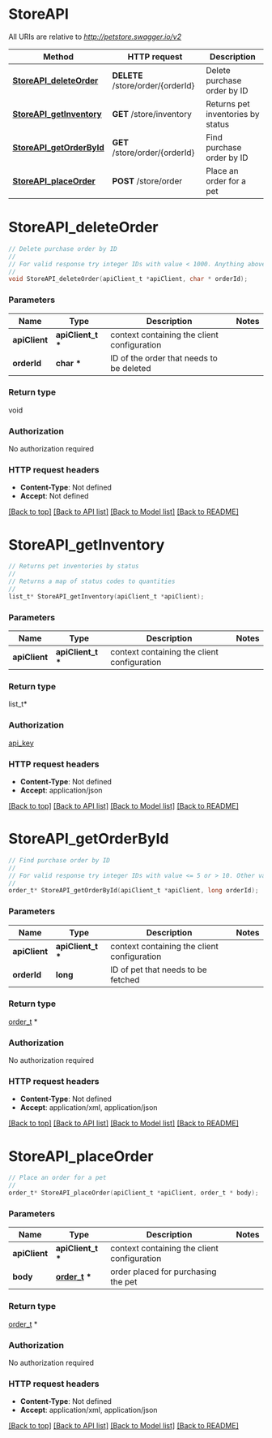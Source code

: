 # StoreAPI

All URIs are relative to *http://petstore.swagger.io/v2*

Method | HTTP request | Description
------------- | ------------- | -------------
[**StoreAPI_deleteOrder**](StoreAPI.md#StoreAPI_deleteOrder) | **DELETE** /store/order/{orderId} | Delete purchase order by ID
[**StoreAPI_getInventory**](StoreAPI.md#StoreAPI_getInventory) | **GET** /store/inventory | Returns pet inventories by status
[**StoreAPI_getOrderById**](StoreAPI.md#StoreAPI_getOrderById) | **GET** /store/order/{orderId} | Find purchase order by ID
[**StoreAPI_placeOrder**](StoreAPI.md#StoreAPI_placeOrder) | **POST** /store/order | Place an order for a pet


# **StoreAPI_deleteOrder**
```c
// Delete purchase order by ID
//
// For valid response try integer IDs with value < 1000. Anything above 1000 or nonintegers will generate API errors
//
void StoreAPI_deleteOrder(apiClient_t *apiClient, char * orderId);
```

### Parameters
Name | Type | Description  | Notes
------------- | ------------- | ------------- | -------------
**apiClient** | **apiClient_t \*** | context containing the client configuration |
**orderId** | **char \*** | ID of the order that needs to be deleted | 

### Return type

void

### Authorization

No authorization required

### HTTP request headers

 - **Content-Type**: Not defined
 - **Accept**: Not defined

[[Back to top]](#) [[Back to API list]](../README.md#documentation-for-api-endpoints) [[Back to Model list]](../README.md#documentation-for-models) [[Back to README]](../README.md)

# **StoreAPI_getInventory**
```c
// Returns pet inventories by status
//
// Returns a map of status codes to quantities
//
list_t* StoreAPI_getInventory(apiClient_t *apiClient);
```

### Parameters
Name | Type | Description  | Notes
------------- | ------------- | ------------- | -------------
**apiClient** | **apiClient_t \*** | context containing the client configuration |

### Return type



list_t*



### Authorization

[api_key](../README.md#api_key)

### HTTP request headers

 - **Content-Type**: Not defined
 - **Accept**: application/json

[[Back to top]](#) [[Back to API list]](../README.md#documentation-for-api-endpoints) [[Back to Model list]](../README.md#documentation-for-models) [[Back to README]](../README.md)

# **StoreAPI_getOrderById**
```c
// Find purchase order by ID
//
// For valid response try integer IDs with value <= 5 or > 10. Other values will generate exceptions
//
order_t* StoreAPI_getOrderById(apiClient_t *apiClient, long orderId);
```

### Parameters
Name | Type | Description  | Notes
------------- | ------------- | ------------- | -------------
**apiClient** | **apiClient_t \*** | context containing the client configuration |
**orderId** | **long** | ID of pet that needs to be fetched | 

### Return type

[order_t](order.md) *


### Authorization

No authorization required

### HTTP request headers

 - **Content-Type**: Not defined
 - **Accept**: application/xml, application/json

[[Back to top]](#) [[Back to API list]](../README.md#documentation-for-api-endpoints) [[Back to Model list]](../README.md#documentation-for-models) [[Back to README]](../README.md)

# **StoreAPI_placeOrder**
```c
// Place an order for a pet
//
order_t* StoreAPI_placeOrder(apiClient_t *apiClient, order_t * body);
```

### Parameters
Name | Type | Description  | Notes
------------- | ------------- | ------------- | -------------
**apiClient** | **apiClient_t \*** | context containing the client configuration |
**body** | **[order_t](order.md) \*** | order placed for purchasing the pet | 

### Return type

[order_t](order.md) *


### Authorization

No authorization required

### HTTP request headers

 - **Content-Type**: Not defined
 - **Accept**: application/xml, application/json

[[Back to top]](#) [[Back to API list]](../README.md#documentation-for-api-endpoints) [[Back to Model list]](../README.md#documentation-for-models) [[Back to README]](../README.md)

